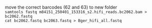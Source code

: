 move the correct barcodes (62 and 63) to new folder  
```samtools fastq m84151_250401_153316_s2.hifi_reads.bc2062.bam > bc2062.fastq```  
```cat bc2062.fastq bc2063.fastq > Bger_hifi_all.fastq``` 
